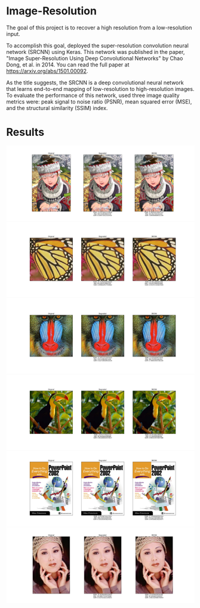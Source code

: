 # Image-Resolution
The goal of this project is to recover a high resolution from a low-resolution input.

To accomplish this goal, deployed the super-resolution convolution neural network (SRCNN) using Keras. This network was published in the paper, "Image Super-Resolution Using Deep Convolutional Networks" by Chao Dong, et al. in 2014. You can read the full paper at https://arxiv.org/abs/1501.00092.

As the title suggests, the SRCNN is a deep convolutional neural network that learns end-to-end mapping of low-resolution to high-resolution images. To evaluate the performance of this network, used three image quality metrics were: peak signal to noise ratio (PSNR), mean squared error (MSE), and the structural similarity (SSIM) index.

 
# Results
<img src="output/comic.png">
<img src="output/butterfly_GT.png">
<img src="output/baboon.png">
<img src="output/bird_GT.png">
<img src="output/ppt3.png">
<img src="output/woman_GT.png">







